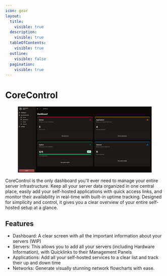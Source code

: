 ```yaml
---
icon: gear
layout:
  title:
    visible: true
  description:
    visible: true
  tableOfContents:
    visible: true
  outline:
    visible: false
  pagination:
    visible: true
---
```


# CoreControl

<figure><img src=".gitbook/assets/image.png" alt=""><figcaption></figcaption></figure>

CoreControl is the only dashboard you'll ever need to manage your entire server infrastructure. Keep all your server data organized in one central place, easily add your self-hosted applications with quick access links, and monitor their availability in real-time with built-in uptime tracking. Designed for simplicity and control, it gives you a clear overview of your entire self-hosted setup at a glance.

## Features

* Dashboard: A clear screen with all the important information about your servers (WIP)
* Servers: This allows you to add all your servers (including Hardware Information), with Quicklinks to their Management Panels
* Applications: Add all your self-hosted services to a clear list and track their up and down time
* Networks: Generate visually stunning network flowcharts with ease.
